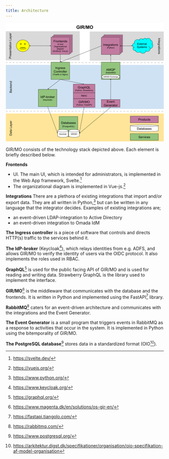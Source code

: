 ```yaml
---
title: Architecture
---
```


![image](../graphics/GIR_architecture.svg)

GIR/MO consists of the technology stack depicted above. Each element is briefly described below.

**Frontends**
* UI. The main UI, which is intended for administrators, is implemented in the Web App framework, Svelte.[^1]
* The organizational diagram is implemented in Vue-js.[^2]

**Integrations**
There are a plethora of existing integrations that import and/or export data. They are all written in Python,[^3] but can be written in any language that the integrator decides.
Examples of existing integrations are;
* an event-driven LDAP-integration to Active Directory
* an event-driven integration to Omada IdM

**The Ingress controller** is a piece of software that controls and directs HTTP(s) traffic to the services behind it.

**The IdP-broker** (Keycloak[^4]), which relays identities from e.g. ADFS, and allows GIR/MO to verify the identity of users via the OIDC protocol. It also implements the roles used in RBAC.

**GraphQL**[^5] is used for the public facing API of GIR/MO and is used for reading and writing data. Strawberry GraphQL is the library used to implement the interface.

**GIR/MO**[^6] is the middleware that communicates with the database and the frontends. It is written in Python and implemented using the FastAPI[^7] library.

**RabbitMQ**[^8] caters for an event-driven architecture and communicates with the integrations and the Event Generator.

**The Event Generator** is a small program that triggers events in RabbitMQ as a response to activities that occur in the system. It is implemented in Python using the bitemporality of GIR/MO.

**The PostgreSQL database**[^9] stores data in a standardized format (OIO[^10]).

[^1]: https://svelte.dev/
[^2]: https://vuejs.org/
[^3]: https://www.python.org/
[^4]: https://www.keycloak.org/
[^5]: https://graphql.org/
[^6]: https://www.magenta.dk/en/solutions/os-gir-en/
[^7]: https://fastapi.tiangolo.com/
[^8]: https://rabbitmq.com/
[^9]: https://www.postgresql.org/
[^10]: https://arkitektur.digst.dk/specifikationer/organisation/oio-specifikation-af-model-organisation
